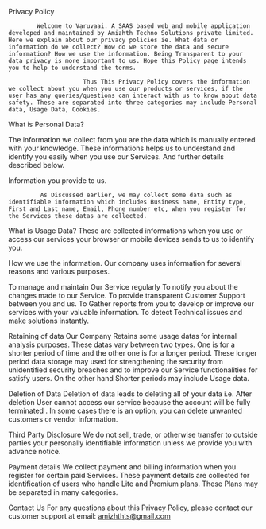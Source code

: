 Privacy Policy

            Welcome to Varuvaai. A SAAS based web and mobile application developed and maintained by Amizhth Techno Solutions private limited. Here we explain about our privacy policies ie. What data or information do we collect? How do we store the data and secure information? How we use the information. Being Transparent to your data privacy is more important to us. Hope this Policy page intends you to help to understand the terms. 

                         Thus This Privacy Policy covers the information we collect about you when you use our products or services, if the user has any queries/questions can interact with us to know about data safety. These are separated into three categories may include Personal data, Usage Data, Cookies.

What is Personal Data?

The information we collect from you are the data which is manually entered with your knowledge. These informations helps us to understand and identify you easily when you use our Services. And further details  described below.

 Information you provide to us.

             As Discussed earlier, we may collect some data such as identifiable information which includes Business name, Entity type, First and Last name, Email, Phone number etc, when you register for the Services these datas are collected.

What is Usage Data?
                   These are collected informations when you use or access our services your browser or mobile devices  sends to us to identify you. 

 How we use the information.
                         Our company uses information for several reasons and various purposes.

To manage and maintain Our Service regularly
 To notify you about the changes made to our Service.
To provide transparent Customer Support between you and us.
To Gather reports from you to develop or improve our services with your valuable information.
To detect Technical issues and make solutions instantly.

Retaining of data 
             Our Company Retains some usage datas for internal analysis purposes. These datas vary between two types. One is for a shorter period of time and the other one is for a longer period. These longer period data storage may used for strengthening the  security from unidentified security breaches and to improve our Service functionalities for satisfy users. On the other hand Shorter periods may include Usage data.  
 
Deletion of Data
                Deletion of data leads to deleting all of your data i.e. After deletion User cannot access our service because the account will be fully terminated . In some cases there is an option, you can delete unwanted customers or vendor information.

Third Party Disclosure
                  We do not sell, trade, or otherwise transfer to outside parties your personally identifiable information unless we provide you with advance notice. 

Payment details
               We collect payment and billing information when you register for certain paid Services. These payment details are collected for identification of users who handle Lite and Premium plans. These Plans may be separated in many categories.


 
Contact Us
               For any questions about this Privacy Policy, please contact our customer support at email: amizhthts@gmail.com

